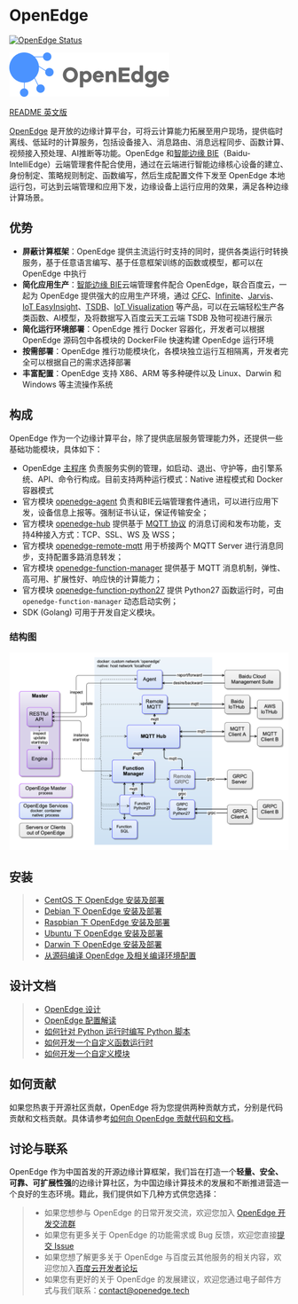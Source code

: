 # OpenEdge

[![OpenEdge Status](https://travis-ci.com/baidu/openedge.svg?branch=master)](https://travis-ci.com/baidu/openedge)

![OpenEdge-logo](./doc/images/logo/logo-with-name.png)

[README 英文版](./README.md)

[OpenEdge](https://openedge.tech) 是开放的边缘计算平台，可将云计算能力拓展至用户现场，提供临时离线、低延时的计算服务，包括设备接入、消息路由、消息远程同步、函数计算、视频接入预处理、AI推断等功能。OpenEdge 和[智能边缘 BIE](https://cloud.baidu.com/product/bie.html)（Baidu-IntelliEdge）云端管理套件配合使用，通过在云端进行智能边缘核心设备的建立、身份制定、策略规则制定、函数编写，然后生成配置文件下发至 OpenEdge 本地运行包，可达到云端管理和应用下发，边缘设备上运行应用的效果，满足各种边缘计算场景。

## 优势

+ **屏蔽计算框架**：OpenEdge 提供主流运行时支持的同时，提供各类运行时转换服务，基于任意语言编写、基于任意框架训练的函数或模型，都可以在 OpenEdge 中执行
+ **简化应用生产**：[智能边缘 BIE](https://cloud.baidu.com/product/bie.html)云端管理套件配合 OpenEdge，联合百度云，一起为 OpenEdge 提供强大的应用生产环境，通过 [CFC](https://cloud.baidu.com/product/cfc.html)、[Infinite](https://cloud.baidu.com/product/infinite.html)、[Jarvis](http://di.baidu.com/product/jarvis)、[IoT EasyInsight](https://cloud.baidu.com/product/ist.html)、[TSDB](https://cloud.baidu.com/product/tsdb.html)、[IoT Visualization](https://cloud.baidu.com/product/iotviz.html) 等产品，可以在云端轻松生产各类函数、AI模型，及将数据写入百度云天工云端 TSDB 及物可视进行展示
+ **简化运行环境部署**：OpenEdge 推行 Docker 容器化，开发者可以根据 OpenEdge 源码包中各模块的 DockerFile 快速构建 OpenEdge 运行环境
+ **按需部署**：OpenEdge 推行功能模块化，各模块独立运行互相隔离，开发者完全可以根据自己的需求选择部署
+ **丰富配置**：OpenEdge 支持 X86、ARM 等多种硬件以及 Linux、Darwin 和 Windows 等主流操作系统

## 构成

OpenEdge 作为一个边缘计算平台，除了提供底层服务管理能力外，还提供一些基础功能模块，具体如下：

+ OpenEdge [主程序](./doc/zh-cn/overview/OpenEdge-design.md#主程序) 负责服务实例的管理，如启动、退出、守护等，由引擎系统、API、命令行构成。目前支持两种运行模式：Native 进程模式和 Docker 容器模式
+ 官方模块 [openedge-agent](./doc/zh-cn/overview/OpenEdge-design.md#openedge-agent) 负责和BIE云端管理套件通讯，可以进行应用下发，设备信息上报等。强制证书认证，保证传输安全；
+ 官方模块 [openedge-hub](./doc/zh-cn/overview/OpenEdge-design.md#openedge-hub) 提供基于 [MQTT 协议](http://docs.oasis-open.org/mqtt/mqtt/v3.1.1/os/mqtt-v3.1.1-os.html) 的消息订阅和发布功能，支持4种接入方式：TCP、SSL、WS 及 WSS；
+ 官方模块 [openedge-remote-mqtt](./doc/zh-cn/overview/OpenEdge-design.md#openedge-remote-mqtt) 用于桥接两个 MQTT Server 进行消息同步，支持配置多路消息转发；
+ 官方模块 [openedge-function-manager](./doc/zh-cn/overview/OpenEdge-design.md#openedge-function-manager) 提供基于 MQTT 消息机制，弹性、高可用、扩展性好、响应快的计算能力；
+ 官方模块 [openedge-function-python27](./doc/zh-cn/overview/OpenEdge-design.md#openedge-function-python27) 提供 Python27 函数运行时，可由 `openedge-function-manager` 动态启动实例；
+ SDK (Golang) 可用于开发自定义模块。

### 结构图

![结构图](./doc/images/overview/design/openedge_design.png)

## 安装

> + [CentOS 下 OpenEdge 安装及部署](./doc/zh-cn/setup/Install-OpenEdge-on-CentOS.md)
> + [Debian 下 OpenEdge 安装及部署](./doc/zh-cn/setup/Install-OpenEdge-on-Debian.md)
> + [Raspbian 下 OpenEdge 安装及部署](./doc/zh-cn/setup/Install-OpenEdge-on-Raspbian.md)
> + [Ubuntu 下 OpenEdge 安装及部署](./doc/zh-cn/setup/Install-OpenEdge-on-Ubuntu.md)
> + [Darwin 下 OpenEdge 安装及部署](./doc/zh-cn/setup/Install-OpenEdge-on-Darwin.md)
> + [从源码编译 OpenEdge 及相关编译环境配置](./doc/zh-cn/setup/Build-OpenEdge-from-Source.md)

## 设计文档

> + [OpenEdge 设计](./doc/zh-cn/overview/OpenEdge-design.md)
> + [OpenEdge 配置解读](./doc/zh-cn/tutorials/Config-interpretation.md)
> + [如何针对 Python 运行时编写 Python 脚本](./doc/zh-cn/customize/How-to-write-a-python-script-for-python-runtime.md)
> + [如何开发一个自定义函数运行时](./doc/zh-cn/customize/How-to-develop-a-customize-runtime-for-function.md)
> + [如何开发一个自定义模块](./doc/zh-cn/customize/How-to-develop-a-customize-module-for-OpenEdge.md)

## 如何贡献

如果您热衷于开源社区贡献，OpenEdge 将为您提供两种贡献方式，分别是代码贡献和文档贡献。具体请参考[如何向 OpenEdge 贡献代码和文档](./doc/zh-cn/about/How-to-contribute.md)。

## 讨论与联系

OpenEdge 作为中国首发的开源边缘计算框架，我们旨在打造一个**轻量、安全、可靠、可扩展性强**的边缘计算社区，为中国边缘计算技术的发展和不断推进营造一个良好的生态环境。籍此，我们提供如下几种方式供您选择：

> + 如果您想参与 OpenEdge 的日常开发交流，欢迎您加入 [OpenEdge 开发交流群](https://openedge.bj.bcebos.com/Wechat/Wechat-OpenEdge.png)
> + 如果您有更多关于 OpenEdge 的功能需求或 Bug 反馈，欢迎您直接[提交 Issue](https://github.com/baidu/openedge/issues)
> + 如果您想了解更多关于 OpenEdge 与百度云其他服务的相关内容，欢迎您加入[百度云开发者论坛](https://cloud.baidu.com/forum/bce)
> + 如果您有更好的关于 OpenEdge 的发展建议，欢迎您通过电子邮件方式与我们联系：[contact@openedge.tech](contact@openedge.tech)
